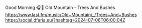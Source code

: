 Good Morning 🎧🎵 Old Mountain - Trees And Bushes  https://www.last.fm/music/Old+Mountain/_/Trees+And+Bushes https://social.dfaria.eu/?hashtag=2024-07-06T06:00:04Z